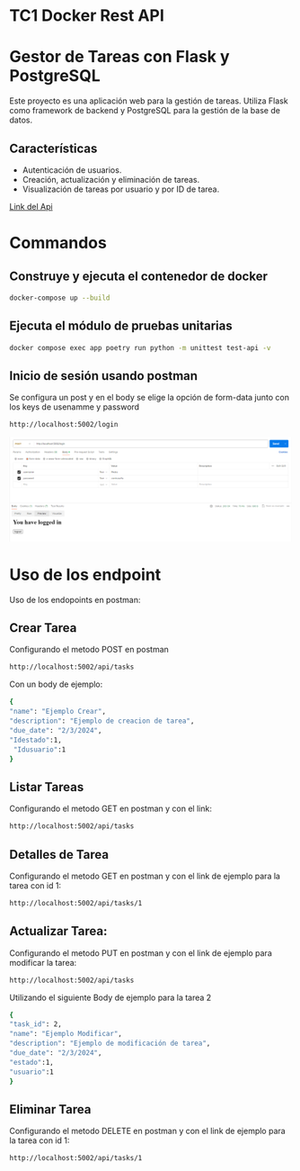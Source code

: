 # TC1 Docker Rest API

# Gestor de Tareas con Flask y PostgreSQL

Este proyecto es una aplicación web para la gestión de tareas. Utiliza Flask como framework de backend y PostgreSQL para la gestión de la base de datos.

## Características

- Autenticación de usuarios.
- Creación, actualización y eliminación de tareas.
- Visualización de tareas por usuario y por ID de tarea.

[Link del Api](http://localhost:5002)

# Commandos 


## Construye y ejecuta el contenedor de docker
``` bash
docker-compose up --build
```


## Ejecuta el módulo de pruebas unitarias
``` bash
docker compose exec app poetry run python -m unittest test-api -v
```


## Inicio de sesión usando postman
Se configura un post y en el body se elige la opción de form-data junto con los keys de usenamme y password
``` bash
http://localhost:5002/login
```
<img src="login.png"/>

# Uso de los endpoint
Uso de los endopoints en postman:
## Crear Tarea
Configurando el metodo POST en postman
``` bash
http://localhost:5002/api/tasks
```
Con un body de ejemplo:
``` bash
{
"name": "Ejemplo Crear",
"description": "Ejemplo de creacion de tarea",
"due_date": "2/3/2024", 
"Idestado":1,
 "Idusuario":1
}
```
## Listar Tareas
Configurando el metodo GET en postman y con el link:
``` bash
http://localhost:5002/api/tasks
```

## Detalles de Tarea
Configurando el metodo GET en postman y con el link de ejemplo para la tarea con id 1:
``` bash
http://localhost:5002/api/tasks/1
```

## Actualizar Tarea:
Configurando el metodo PUT en postman y con el link de ejemplo para modificar la tarea:
``` bash
http://localhost:5002/api/tasks
```
Utilizando el siguiente Body de ejemplo para la tarea 2
``` bash
{
"task_id": 2,
"name": "Ejemplo Modificar",
"description": "Ejemplo de modificación de tarea",
"due_date": "2/3/2024", 
"estado":1,
"usuario":1
}
```

## Eliminar Tarea
Configurando el metodo DELETE en postman y con el link de ejemplo para la tarea con id 1:
``` bash
http://localhost:5002/api/tasks/1
```